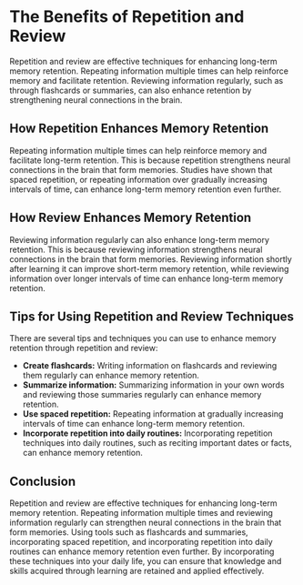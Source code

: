 The Benefits of Repetition and Review
===========================================================================================

Repetition and review are effective techniques for enhancing long-term memory retention. Repeating information multiple times can help reinforce memory and facilitate retention. Reviewing information regularly, such as through flashcards or summaries, can also enhance retention by strengthening neural connections in the brain.

How Repetition Enhances Memory Retention
----------------------------------------

Repeating information multiple times can help reinforce memory and facilitate long-term retention. This is because repetition strengthens neural connections in the brain that form memories. Studies have shown that spaced repetition, or repeating information over gradually increasing intervals of time, can enhance long-term memory retention even further.

How Review Enhances Memory Retention
------------------------------------

Reviewing information regularly can also enhance long-term memory retention. This is because reviewing information strengthens neural connections in the brain that form memories. Reviewing information shortly after learning it can improve short-term memory retention, while reviewing information over longer intervals of time can enhance long-term memory retention.

Tips for Using Repetition and Review Techniques
-----------------------------------------------

There are several tips and techniques you can use to enhance memory retention through repetition and review:

* **Create flashcards:** Writing information on flashcards and reviewing them regularly can enhance memory retention.
* **Summarize information:** Summarizing information in your own words and reviewing those summaries regularly can enhance memory retention.
* **Use spaced repetition:** Repeating information at gradually increasing intervals of time can enhance long-term memory retention.
* **Incorporate repetition into daily routines:** Incorporating repetition techniques into daily routines, such as reciting important dates or facts, can enhance memory retention.

Conclusion
----------

Repetition and review are effective techniques for enhancing long-term memory retention. Repeating information multiple times and reviewing information regularly can strengthen neural connections in the brain that form memories. Using tools such as flashcards and summaries, incorporating spaced repetition, and incorporating repetition into daily routines can enhance memory retention even further. By incorporating these techniques into your daily life, you can ensure that knowledge and skills acquired through learning are retained and applied effectively.
